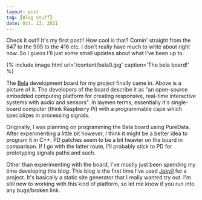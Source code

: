 ```yaml
---
layout: post
tag: [Blog Stuff]
date: Oct. 13, 2021
---
```


Check it out!! It's my first post!! How cool is that? Comin' straight from the 647 to the 905 to the 416 etc. I don't really have much to write about right now. So I guess I'll just some small updates about what I've been up to.

{% include image.html url='/content/bela0.jpg' caption='The bela board!' %}

The [Bela](https://bela.io/) development board for my project finally came in. Above is a picture of it. The developers of the board describe it as "an open-source embedded computing platform for creating responsive, real-time interactive systems with audio and sensors". In laymen terms, essentially it's single-board computer (think Raspberry Pi) with a programmable cape which specializes in processing signals.

Originally, I was planning on programming the Bela board using PureData. After experimenting a little bit however, I think it might be a better idea to program it in C++. PD patches seem to be a bit heavier on the board in comparison. If I go with the latter route, I'll probably stick to PD for prototyping signals paths and such.

Other than experimenting with the board, I've mostly just been spending my time developing this blog. This blog is the first time I've used [Jekyll](https://jekyllrb.com/) for a project. It's basically a static site generator that I really wanted try out. I'm still new to working with this kind of platform, so let me know if you run into any bugs/broken link.
